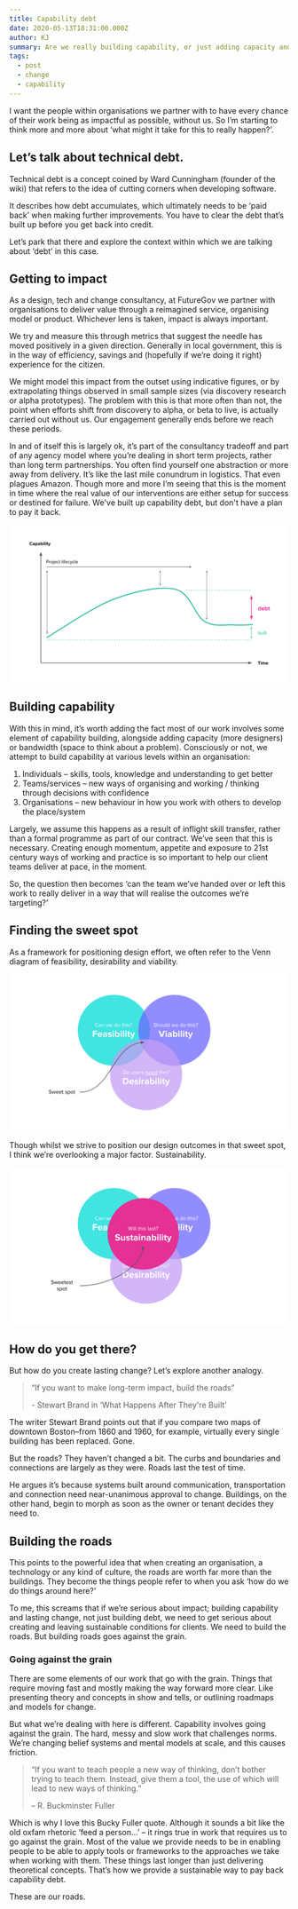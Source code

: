 ```yaml
---
title: Capability debt
date: 2020-05-13T18:31:00.000Z
author: KJ
summary: Are we really building capability, or just adding capacity and leaving debt?
tags:
  - post
  - change
  - capability
---
```

I want the people within organisations we partner with to have every chance of their work being as impactful as possible, without us. So I’m starting to think more and more about ‘what might it take for this to really happen?’.

## Let’s talk about technical debt.
Technical debt is a concept coined by Ward Cunningham (founder of the wiki) that refers to the idea of cutting corners when developing software.

It describes how debt accumulates, which ultimately needs to be ‘paid back’ when making further improvements. You have to clear the debt that’s built up before you get back into credit.

Let’s park that there and explore the context within which we are talking about ‘debt’ in this case.

## Getting to impact
As a design, tech and change consultancy, at FutureGov we partner with organisations to deliver value through a reimagined service, organising model or product. Whichever lens is taken, impact is always important.

We try and measure this through metrics that suggest the needle has moved positively in a given direction. Generally in local government, this is in the way of efficiency, savings and (hopefully if we’re doing it right) experience for the citizen.

We might model this impact from the outset using indicative figures, or by extrapolating things observed in small sample sizes (via discovery research or alpha prototypes). The problem with this is that more often than not, the point when efforts shift from discovery to alpha, or beta to live, is actually carried out without us. Our engagement generally ends before we reach these periods.

In and of itself this is largely ok, it’s part of the consultancy tradeoff and part of any agency model where you’re dealing in short term projects, rather than long term partnerships. You often find yourself one abstraction or more away from delivery. It’s like the last mile conundrum in logistics. That even plagues Amazon. Though more and more I’m seeing that this is the moment in time where the real value of our interventions are either setup for success or destined for failure. We've built up capability debt, but don't have a plan to pay it back.

![Capability debt](/static/img/capability-debt.svg "capability debt graph")

## Building capability
With this in mind, it’s worth adding the fact most of our work involves some element of capability building, alongside adding capacity (more designers) or bandwidth (space to think about a problem). Consciously or not, we attempt to build capability at various levels within an organisation:

1. Individuals – skills, tools, knowledge and understanding to get better
2. Teams/services – new ways of organising and working / thinking through decisions with confidence
3. Organisations – new behaviour in how you work with others to develop the place/system

Largely, we assume this happens as a result of inflight skill transfer, rather than a formal programme as part of our contract. We’ve seen that this is necessary. Creating enough momentum, appetite and exposure to 21st century ways of working and practice is so important to help our client teams deliver at pace, in the moment.

So, the question then becomes ‘can the team we’ve handed over or left this work to really deliver in a way that will realise the outcomes we’re targeting?’

## Finding the sweet spot
As a framework for positioning design effort, we often refer to the Venn diagram of feasibility, desirability and viability.

![Capability venn - the sweet spot](/static/img/capability-venn-1.svg "capability venn - sweet spot")

Though whilst we strive to position our design outcomes in that sweet spot, I think we’re overlooking a major factor. Sustainability.

![Capability venn - the sweetest spot](/static/img/capability-venn-2.svg "capability venn - sweetest spot")

## How do you get there?
But how do you create lasting change? Let’s explore another analogy.

> “If you want to make long-term impact, build the roads” <p class="small">- Stewart Brand in ‘What Happens After They're Built’</p>

The writer Stewart Brand points out that if you compare two maps of downtown Boston–from 1860 and 1960, for example, virtually every single building has been replaced. Gone.

But the roads? They haven’t changed a bit. The curbs and boundaries and connections are largely as they were. Roads last the test of time.

He argues it’s because systems built around communication, transportation and connection need near-unanimous approval to change. Buildings, on the other hand, begin to morph as soon as the owner or tenant decides they need to.

## Building the roads
This points to the powerful idea that when creating an organisation, a technology or any kind of culture, the roads are worth far more than the buildings. They become the things people refer to when you ask ‘how do we do things around here?’

To me, this screams that if we’re serious about impact; building capability and lasting change, not just building debt, we need to get serious about creating and leaving sustainable conditions for clients. We need to build the roads. But building roads goes against the grain.

### Going against the grain
There are some elements of our work that go with the grain. Things that require moving fast and mostly making the way forward more clear. Like presenting theory and concepts in show and tells, or outlining roadmaps and models for change.

But what we’re dealing with here is different. Capability involves going against the grain. The hard, messy and slow work that challenges norms. We’re changing belief systems and mental models at scale, and this causes friction.

> “If you want to teach people a new way of thinking, don’t bother trying to teach them. Instead, give them a tool, the use of which will lead to new ways of thinking.” <p class="small">– R. Buckminster Fuller</p>

Which is why I love this Bucky Fuller quote. Although it sounds a bit like the old oxfam rhetoric ‘feed a person…’ – it rings true in work that requires us to go against the grain. Most of the value we provide needs to be in enabling people to be able to apply tools or frameworks to the approaches we take when working with them. These things last longer than just delivering theoretical concepts. That’s how we provide a sustainable way to pay back capability debt.

These are our roads.
